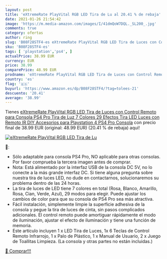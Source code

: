 ```yaml
---
layout: post
title: 'eXtremeRate PlayVital RGB LED Tira de Lu al 20.41 % de rebaja'
date: 2021-01-26 21:54:42
image: 'https://m.media-amazon.com/images/I/41dmQoW7DQL._SL200_.jpg'
comments: true
category: ofertas
author: ring
slug: 'B08F28STF4-es eXtremeRate PlayVital RGB LED Tira de Luces con Control...'
sku: 'B08F28STF4-es'
tags: [ 'playstation','ps4', ]
actualPrice: 38.99 EUR
currency: EUR
price: 38.99
comparePrice: 48.99 EUR
prodname: 'eXtremeRate PlayVital RGB LED Tira de Luces con Control Remoto para Consola PS4 Pro Tira de Luz 7 Colores 29 Efectos Tira LED Luces con Remoto IR DIY Accesorios para Playstation 4 PS4 Pro Consola'
country: 'es'
flag: '🇪🇸'
buyurl: 'https://www.amazon.es/dp/B08F28STF4/?tag=tolees-21'
descuento: '20.41'
average: '38.99'
---
```


Tienes [eXtremeRate PlayVital RGB LED Tira de Luces con Control Remoto para Consola PS4 Pro Tira de Luz 7 Colores 29 Efectos Tira LED Luces con Remoto IR DIY Accesorios para Playstation 4 PS4 Pro Consola](https://www.amazon.es/dp/B08F28STF4/?tag=tolees-21) con precio final de  38.99 EUR (original: 48.99 EUR) (20.41 %  de rebaja) aqui!

[![eXtremeRate PlayVital RGB LED Tira de Lu](https://m.media-amazon.com/images/I/41dmQoW7DQL._SL200_.jpg)](https://www.amazon.es/dp/B08F28STF4/?tag=tolees-21)

🔎:

- Sólo adaptable para consola PS4 Pro, NO aplicable para otras consolas. Por favor comprueba la tercera imagen antes de comprar.
- Nota: Está alimentado por la interfaz USB de la consola DC 5V, no lo conecte a la más grande interfaz DC. Si tiene alguna pregunta sobre nuestra tira de luces LED, no dude en contactarnos, solucionaremos su problema dentro de las 24 horas.
- La tira de luces de LED tiene 7 colores en total (Rosa, Blanco, Amarillo, Rosa, Cian, Verde, Azul), 29 modos para elegir. Puede ajustar los cambios de color para que su consola de PS4 Pro sea más atractiva.
- Fácil instalación, simplemente limpie la superficie adhesiva de la consola y pegue la tira de luces de cinta, sin pasos complicados adicionales. El control remoto puede amortiguar rápidamente el modo de iluminación, ajustar el efecto de iluminación y tiene una función de memoria.
- Este artículo incluyen 1 x LED Tira de Luces, 1x 6 Teclas de Control Remoto Infrarrojo, 1 x Palo de Plástico, 1 x Manual de Usuario, 2 x Juego de Toallitas Limpieza. (La consola y otras partes no están incluidas.)

[🛒 Comprar!!!](https://www.amazon.es/dp/B08F28STF4/?tag=tolees-21)
